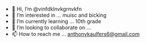 - 👋 Hi, I’m @vinfdklnvkgrnvkfn
- 👀 I’m interested in ... muisc and bicking
- 🌱 I’m currently learning ... 10th grade
- 💞️ I’m looking to collaborate on ...
- 📫 How to reach me ... anthonykaulfers6@gmail.com
<!---
vinfdklnvkgrnvkfn/vinfdklnvkgrnvkfn is a ✨ special ✨ repository because its `README.md` (this file) appears on your GitHub profile.
You can click the Preview link to take a look at your changes.
--->
